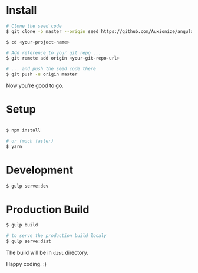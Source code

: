 # Install

```bash
# Clone the seed code
$ git clone -b master --origin seed https://github.com/Auxionize/angular-jspm-ts-seed.git <your-project-name>

$ cd <your-project-name>

# Add reference to your git repo ...
$ git remote add origin <your-git-repo-url>

# ... and push the seed code there
$ git push -u origin master
```

Now you're good to go.

# Setup

```bash

$ npm install

# or (much faster)
$ yarn
```

# Development

```bash
$ gulp serve:dev
```

# Production Build

```bash
$ gulp build

# to serve the production build localy
$ gulp serve:dist
```

The build will be in `dist` directory.

Happy coding. :)
